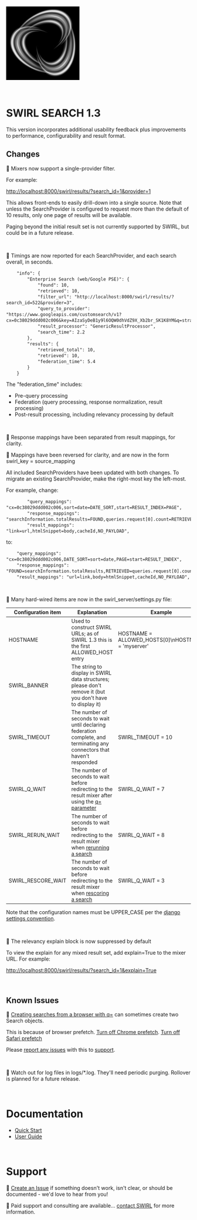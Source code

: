 ![SWIRL Logo](./images/swirl_logo_notext_200.jpg)

<br/>

# SWIRL SEARCH 1.3

This version incorporates additional usability feedback plus improvements to performance, configurability and 
result format.
​
## Changes

:small_blue_diamond: Mixers now support a single-provider filter.

For example:

[http://localhost:8000/swirl/results/?search_id=1&provider=1](http://localhost:8000/swirl/results/?search_id=1&provider=1)

This allows front-ends to easily drill-down into a single source. Note that unless the SearchProvider is configured to request more than the default of 10 results, only one page of results will be available. 

Paging beyond the initial result set is not currently supported by SWIRL, but could be in a future release.

<br/>

:small_blue_diamond: Timings are now reported for each SearchProvider, and each search overall, in seconds. 

```
    "info": {
        "Enterprise Search (web/Google PSE)": {
            "found": 10,
            "retrieved": 10,
            "filter_url": "http://localhost:8000/swirl/results/?search_id=522&provider=3",
            "query_to_provider": "https://www.googleapis.com/customsearch/v1?cx=0c38029ddd002c006&key=AIzaSyDeB1y9l6OQW0dhVdZ9X_Xb2br_SK1K8YM&q=strategic+consulting",
            "result_processor": "GenericResultProcessor",
            "search_time": 2.2
        },
        "results": {
            "retrieved_total": 10,
            "retrieved": 10,
            "federation_time": 5.4
        }
    }
```

The "federation_time" includes: 
* Pre-query processing
* Federation (query processing, response normalization, result processing)
* Post-result processing, including relevancy processing by default

<br/>

:small_blue_diamond: Response mappings have been separated from result mappings, for clarity. 

:small_blue_diamond: Mappings have been reversed for clarity, and are now in the form swirl_key = source_mapping

All included SearchProviders have been updated with both changes. To migrate an existing SearchProvider, make the right-most key the left-most.

For example, change:

```
        "query_mappings": "cx=0c38029ddd002c006,sort=date=DATE_SORT,start=RESULT_INDEX=PAGE",
        "response_mappings": "searchInformation.totalResults=FOUND,queries.request[0].count=RETRIEVED,items=RESULTS",
        "result_mappings": "link=url,htmlSnippet=body,cacheId,NO_PAYLOAD",
```

to:

```
    "query_mappings": "cx=0c38029ddd002c006,DATE_SORT=sort=date,PAGE=start=RESULT_INDEX",
    "response_mappings": "FOUND=searchInformation.totalResults,RETRIEVED=queries.request[0].count,RESULTS=items",
    "result_mappings": "url=link,body=htmlSnippet,cacheId,NO_PAYLOAD",
```

<br/>

:small_blue_diamond: Many hard-wired items are now in the swirl_server/settings.py file:

| Configuration item | Explanation | Example |
| ------------------ | ----------- | ------- |
| HOSTNAME | Used to construct SWIRL URLs; as of SWIRL 1.3 this is the first ALLOWED_HOST entry | HOSTNAME = ALLOWED_HOSTS[0]\nHOSTNAME = 'myserver' |
| SWIRL_BANNER | The string to display in SWIRL data structures; please don't remove it (but you don't have to display it) | |
| SWIRL_TIMEOUT | The number of seconds to wait until declaring federation complete, and terminating any connectors that haven't responded | SWIRL_TIMEOUT = 10 |
| SWIRL_Q_WAIT | The number of seconds to wait before redirecting to the result mixer after using the [q= parameter](2.-User-Guide.md#creating-a-search-object-with-the-q-url-parameter) | SWIRL_Q_WAIT = 7 |
| SWIRL_RERUN_WAIT | The number of seconds to wait before redirecting to the result mixer when [rerunning a search](2.-User-Guide.md#re-starting-re-running--re-scoring) | SWIRL_Q_WAIT = 8 |
| SWIRL_RESCORE_WAIT | The number of seconds to wait before redirecting to the result mixer when [rescoring a search](2.-User-Guide.md#re-starting-re-running--re-scoring) | SWIRL_Q_WAIT = 3 |

Note that the configuration names must be UPPER_CASE per the [django settings convention](https://docs.djangoproject.com/en/4.1/topics/settings/).

<br/>

:small_blue_diamond: The relevancy explain block is now suppressed by default

To view the explain for any mixed result set, add explain=True to the mixer URL. For example:

[http://localhost:8000/swirl/results/?search_id=1&explain=True](http://localhost:8000/swirl/results/?search_id=1&explain=True)

<br/>

## Known Issues

:small_blue_diamond: [Creating searches from a browser with q=](https://github.com/sidprobstein/swirl-search/wiki/2.-User-Guide#creating-a-search-object-with-the-q-url-parameter) can sometimes create two Search objects. 

This is because of browser prefetch. [Turn off Chrome prefetch](https://www.technipages.com/google-chrome-prefetch). [Turn off Safari prefetch](https://stackoverflow.com/questions/29214246/how-to-turn-off-safaris-prefetch-feature)

Please [report any issues](https://github.com/sidprobstein/swirl-search/issues/) with this to [support](#support).

<br/>

:small_blue_diamond: Watch out for log files in logs/*.log. They'll need periodic purging. Rollover is planned for a future release.

<br/>

# Documentation

* [Quick Start](https://github.com/sidprobstein/swirl-search/wiki/1.-Quick-Start)
* [User Guide](https://github.com/sidprobstein/swirl-search/wiki/2.-User-Guide)

<br/>

# Support

:small_blue_diamond: [Create an Issue](https://github.com/sidprobstein/swirl-search/issues) if something doesn't work, isn't clear, or should be documented - we'd love to hear from you!

:small_blue_diamond: Paid support and consulting are available... [contact SWIRL](mailto:swirl@probstein.com) for more information.
